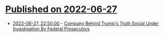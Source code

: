 # [Published on 2022-06-27](index.md)

* [2022-06-27, 22:50:00](https://tech.slashdot.org/story/22/06/27/2057240/company-behind-trumps-truth-social-under-investigation-by-federal-prosecutors?utm_source=rss1.0mainlinkanon&utm_medium=feed) - [Company Behind Trump's Truth Social Under Investigation By Federal Prosecutors](https://tech.slashdot.org/story/22/06/27/2057240/company-behind-trumps-truth-social-under-investigation-by-federal-prosecutors?utm_source=rss1.0mainlinkanon&utm_medium=feed)
